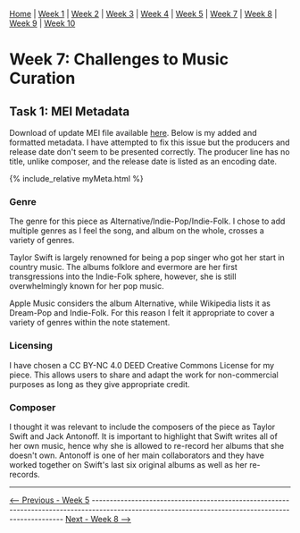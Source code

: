 [Home](README.md) | [Week 1](week1.md) | [Week 2](week2.md) | [Week 3](week3.md) | [Week 4](week4.md) | [Week 5](week5.md) | [Week 7](week7.md) | [Week 8](week8.md) | [Week 9](week9.md) | [Week 10](week10.md)

# Week 7: Challenges to Music Curation
## Task 1: MEI Metadata 
Download of update MEI file available [here](data/mirrorball_update2.mei).
Below is my added and formatted metadata. I have attempted to fix this issue but the producers and release date don't seem to be presented correctly. The producer line has no title, unlike composer, and the release date is listed as an encoding date.

{% include_relative myMeta.html %}

### Genre
The genre for this piece as Alternative/Indie-Pop/Indie-Folk. I chose to add multiple genres as I feel the song, and album on the whole, crosses a variety of genres. 

Taylor Swift is largely renowned for being a pop singer who got her start in country music. The albums folklore and evermore are her first transgressions into the Indie-Folk sphere, however, she is still overwhelmingly known for her pop music. 

Apple Music considers the album Alternative, while Wikipedia lists it as Dream-Pop and Indie-Folk. For this reason I felt it appropriate to cover a variety of genres within the note statement.  

### Licensing
I have chosen a CC BY-NC 4.0 DEED Creative Commons License for my piece. 
This allows users to share and adapt the work for non-commercial purposes as long as they give appropriate credit.

### Composer
I thought it was relevant to include the composers of the piece as Taylor Swift and Jack Antonoff. It is important to highlight that Swift writes all of her own music, hence why she is allowed to re-record her albums that she doesn't own. Antonoff is one of her main collaborators and they have worked together on Swift's last six original albums as well as her re-records.

---

[<-- Previous - Week 5](week5.md) ---------------------------------------------------------------------------------------------------------------------------------------------------- [Next - Week 8 -->](week8.md)
